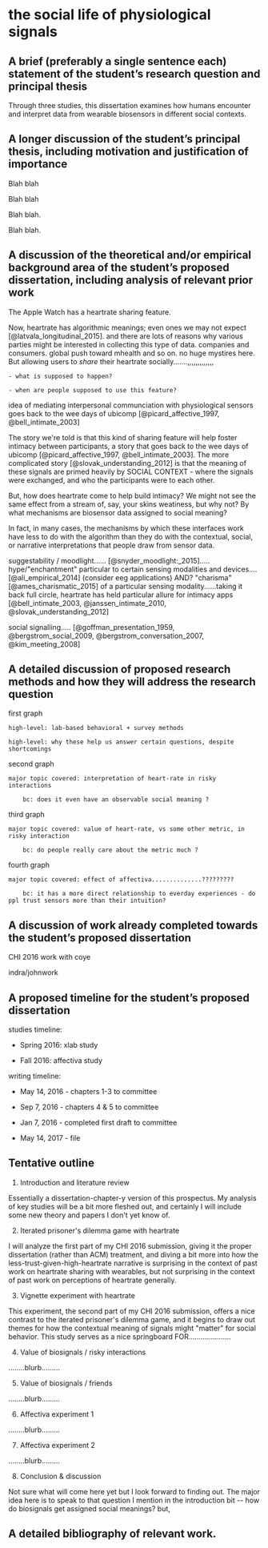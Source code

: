 # the social life of physiological signals

## A brief (preferably a single sentence each) statement of the student’s research question and principal thesis

Through three studies, this dissertation examines how humans encounter and interpret data from wearable biosensors in different social contexts. <!-- note: write this last -->

## A longer discussion of the student’s principal thesis, including motivation and justification of importance

<!-- 
first graf
	some bit about biosensors
	ADAPT FROM: CLTC proposal
 -->

Blah blah

<!-- 
second graf

	(1) interfaces (generally) can influence their users through cultural narratives embedded in them, through suggestion

	(2) biosensing devices have their own kinds of charisma + lend themselves to certain types of suggestion
 -->

 Blah blah 

<!-- 
 third graph

	these effects can act as SOCIAL SIGNALS  - have SOCIAL OUTCOMES - 

	MY DISSERTATION: behavioral experiments around how biosensors ==> data ==> social interpretations

	GOAL: reflect somehow on each of these supersets!
 -->

Blah blah.

<!-- fourth graph

	RELEVANCE: UX designers, and the people who use biosensors

	IMPT BC: slow creep of mhealth across the digital landscape		

 -->

Blah blah.

<!-- through three studies, I will explore the contextual meanings of various biosignals in different situations. individual projects will attempt to pinpoint ways in whcih biosignal sharing may yield *uncooperative or anti-social behavioral outcomes*, due to the social context in which data were shared.

As sensing devices become more pervasive, as mhealth creeps across the digital landscape, these questions have a big impact both for the people who design interactions with sensors, and for the end-users who buy these devices (buy with money and "buy" with mindhsare, give credence to the data)...........so we need to be careful of these kinds of bad outcomes

in the meantime, i want for my three investigations to congeal toward a larger picture that gestures toward these first questions - how do social interpretations arise from biosensor data? how do these data come to take on socially contextual meanings? this question, which is much larger than my dissertation, has bunches of relevance for anyone who wants to design an mHealth app, or incentivize other people to collect biosensor data....etc. -->


## A discussion of the theoretical and/or empirical background area of the student’s proposed dissertation, including analysis of relevant prior work

<!-- biosignal sharing is reallllllll. but why is it a thing? -->

The Apple Watch	has a heartrate sharing feature.

Now, heartrate has algorithmic meanings; even ones we may not expect [@latvala_longitudinal_2015]. and there are lots of reasons why various parties might be interested in collecting this type of data. companies and consumers. global push toward mhealth and so on. no huge mystires here. But allowing users to *share* their heartrate socially.......,,,,,,,,,,,,,


	- what is supposed to happen?

	- when are people supposed to use this feature?

<!-- because intimacy, duh...... -->

idea of mediating interpersonal communciation with physiological sensors goes back to the wee days of ubicomp [@picard_affective_1997, @bell_intimate_2003]

<!-- *and what stories were told? *and did they work? what stories were told about that? -->
The story we're told is that this kind of sharing feature will help foster intimacy between participants, a story that goes back to the wee days of ubicomp [@picard_affective_1997, @bell_intimate_2003]. The more complicated story [@slovak_understanding_2012] is that the meaning of these signals are primed heavily by SOCIAL CONTEXT - where the signals were exchanged, and who the participants were to each other.

<!-- but wait! there are more fundamental questions here,..... -->

But, how does heartrate come to help build intimacy? We might not see the same effect from a stream of, say, your skins weatiness, but why not? By what mechanisms are biosensor data assigned to social meaning?

<!-- i can start talking about the broadest possible scope - charisma of the device/modality; suggestion of the application.... -->

In fact, in many cases, the mechanisms by which these interfaces work have less to do with the algorithm than they do with the contextual, social, or narrative interpretations that people draw from sensor data. <!-- a whole array of stuff i could talk about here, ubifit garden; meeting mediator; social signals; EEG; basically "see below" for that lit story -->

suggestability / moodlight...... [@snyder_moodlight:_2015]..... hype/"enchantment" particular to certain sensing modalities and devices....[@ali_empirical_2014]  (consider eeg applications) AND? "charisma" [@ames_charismatic_2015] of a particular sensing modality......taking it back full circle, heartrate has held particular allure for intimacy apps [@bell_intimate_2003, @janssen_intimate_2010, @slovak_understanding_2012]

<!-- and i might want to quote dawn nafus at lenght about cultural cohesion etc. -->

<!--  NOWW I can introduce social signaling as a mechanism -->

social signalling..... [@goffman_presentation_1959, @bergstrom_social_2009, @bergstrom_conversation_2007, @kim_meeting_2008]

<!-- WAIT!!!!!!!!!!!!!!!! WAIT UP!!!!!!!!!!!!!!!!!!1
social exchange theory goes here 


also, past work on perceptions of biosignals? valens etc?
and we wonder if heartrate is a 'good example', how other newere modalities might be different
i see valens & neurohype as being quite similar

-->


## A detailed discussion of proposed research methods and how they will address the research question

first graph

	high-level: lab-based behavioral + survey methods

	high-level: why these help us answer certain questions, despite shortcomings

second graph
	
	major topic covered: interpretation of heart-rate in risky interactions

		bc: does it even have an observable social meaning ?

third graph

	major topic covered: value of heart-rate, vs some other metric, in risky interaction

		bc: do people really care about the metric much ?

fourth graph

	major topic covered: effect of affectiva..............?????????

		bc: it has a more direct relationship to everday experiences - do ppl trust sensors more than their intuition?

## A discussion of work already completed towards the student’s proposed dissertation

CHI 2016 work with coye

indra/johnwork

## A proposed timeline for the student’s proposed dissertation

studies timeline:

- Spring 2016: xlab study

- Fall 2016: affectiva study

writing timeline:

- May 14, 2016 - chapters 1-3  to committee

- Sep 7, 2016  - chapters 4 & 5 to committee

- Jan 7, 2016  - completed first draft to committee

- May 14, 2017     - file

## Tentative outline

1. Introduction and literature review

Essentially a dissertation-chapter-y version of this prospectus. My analysis of key studies will be a bit more fleshed out, and certainly I will include some new theory and papers I don't yet know of. 

2. Iterated prisoner's dilemma game with heartrate

I will analyze the first part of my CHI 2016 submission, giving it the proper dissertation (rather than ACM) treatment, and diving a bit more into how the less-trust-given-high-heartrate narrative is surprising in the context of past work on heartrate sharing with wearables, but not surprising in the context of past work on perceptions of heartrate generally.

3. Vignette experiment with heartrate

This experiment, the second part of my CHI 2016 submission, offers a nice contrast to the iterated prisoner's dilemma game, and it begins to draw out themes for how the contextual meaning of signals might "matter" for social behavior. This study serves as a nice springboard FOR.....................

4. Value of biosignals / risky interactions

........blurb.........

5. Value of biosignals / friends

........blurb.........

6. Affectiva experiment 1

........blurb.........

7. Affectiva experiment 2

........blurb.........

8. Conclusion & discussion

Not sure what will come here yet but I look forward to finding out. The major idea here is to speak to that question I mention in the introduction bit -- how do biosignals get assigned social meanings? but, 

## A detailed bibliography of relevant work.
